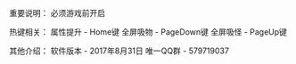 重要说明：
必须游戏前开启

热键相关：
属性提升 - Home键
全屏吸物 - PageDown键
全屏吸怪 - PageUp键

其他介绍：
软件版本 - 2017年8月31日
唯一QQ群 - 579719037
